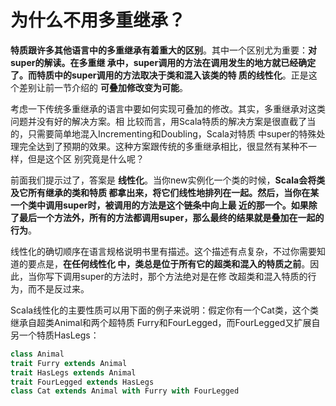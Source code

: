 为什么不用多重继承？
===================================================================================
**特质跟许多其他语言中的多重继承有着重大的区别**。其中一个区别尤为重要：**对super的解读。在多重继
承中，super调用的方法在调用发生的地方就已经确定了。而特质中的super调用的方法取决于类和混入该类的特
质的线性化**。正是这个差别让前一节介绍的 **可叠加修改变为可能**。

考虑一下传统多重继承的语言中要如何实现可叠加的修改。其实，多重继承对这类问题并没有好的解决方案。相
比较而言，用Scala特质的解决方案是很直截了当的，只需要简单地混入Incrementing和Doubling，Scala对特质
中super的特殊处理完全达到了预期的效果。这种方案跟传统的多重继承相比，很显然有某种不一样，但是这个区
别究竟是什么呢？

前面我们提示过了，答案是 **线性化**。当你new实例化一个类的时候，**Scala会将类及它所有继承的类和特质
都拿出来，将它们线性地排列在一起。然后，当你在某一个类中调用super时，被调用的方法是这个链条中向上最
近的那一个。如果除了最后一个方法外，所有的方法都调用super，那么最终的结果就是叠加在一起的行为**。

线性化的确切顺序在语言规格说明书里有描述。这个描述有点复杂，不过你需要知道的要点是，**在任何线性化
中，类总是位于所有它的超类和混入的特质之前**。因此，当你写下调用super的方法时，那个方法绝对是在修
改超类和混入特质的行为，而不是反过来。

Scala线性化的主要性质可以用下面的例子来说明：假定你有一个Cat类，这个类继承自超类Animal和两个超特质
Furry和FourLegged，而FourLegged又扩展自另一个特质HasLegs：
```scala
class Animal
trait Furry extends Animal
trait HasLegs extends Animal
trait FourLegged extends HasLegs 
class Cat extends Animal with Furry with FourLegged
```

